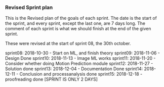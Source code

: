 ### Revised Sprint plan
This is the Revised plan of the goals of each sprint.
The date is the start of the sprint, and every sprint, except the last one, are 7 days long.
The comment of each sprint is what we should finish at the end of the given sprint. 


These were revised at the start of sprint 08, the 30th october. 

sprint08: 2018-10-30 - Start on ML, and finish theory
sprint09: 2018-11-06 - Design Done
sprint10: 2018-11-13 - Image ML works
sprint11: 2018-11-20 - Consider whether doing Motion Prediction module
sprint12: 2018-11-27 - Solution done
sprint13: 2018-12-04 - Documentation Done
sprint14: 2018-12-11 - Conclusion and processanalysis done
sprint15: 2018-12-18 - proofreading done [SPRINT IS ONLY 2 DAYS]